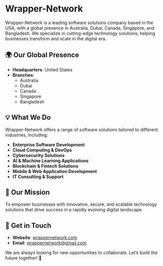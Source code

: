 # Wrapper-Network

Wrapper-Network is a leading software solutions company based in the USA, with a global presence in Australia, Dubai, Canada, Singapore, and Bangladesh. We specialize in cutting-edge technology solutions, helping businesses transform and scale in the digital era.

## 🌍 Our Global Presence
- **Headquarters**: United States
- **Branches**:
  - Australia
  - Dubai
  - Canada
  - Singapore
  - Bangladesh

## 💡 What We Do
Wrapper-Network offers a range of software solutions tailored to different industries, including:
- **Enterprise Software Development**
- **Cloud Computing & DevOps**
- **Cybersecurity Solutions**
- **AI & Machine Learning Applications**
- **Blockchain & Fintech Solutions**
- **Mobile & Web Application Development**
- **IT Consulting & Support**

## 🚀 Our Mission
To empower businesses with innovative, secure, and scalable technology solutions that drive success in a rapidly evolving digital landscape.

## 🔗 Get in Touch
- **Website**: [wrappernetwork.com](https://wrappernetwork.com)
- **Email**: wrappernetwork@gmail.com 

We are always looking for new opportunities to collaborate. Let’s build the future together! 🤝
